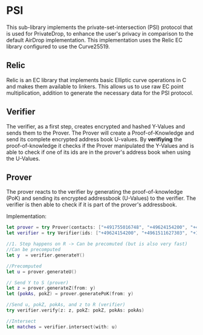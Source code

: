 #  PSI

This sub-library implements the private-set-intersection (PSI) protocol that is used for PrivateDrop, to enhance the user's privacy in comparison to the default AirDrop implementation.
This implementation uses the Relic EC library configured to use the Curve25519. 

## Relic 
Relic is an EC library that implements basic Elliptic curve operations in C and makes them available to linkers. This allows us to use raw EC point multiplication, addition to generate the necessary data for the PSI protocol.

## Verifier

The verifier, as a first step, creates encrypted and hashed Y-Values and sends them to the Prover. The Prover will create a Proof-of-Knowledge and send its complete encrypted address book U-values.  By **verifiying** the proof-of-knowledge it checks if the Prover manipulated the Y-Values and is able to check if one of its ids are in the prover's address book when using the U-Values. 

## Prover 
The prover reacts to the verifier by generating the proof-of-knowledge (PoK) and sending its encrypted addressbook (U-Values) to the verifier. The verifier is then able to check if it is part of the prover's addressbook.


Implementation: 
```swift 
let prover = try Prover(contacts: ["+491755016748", "+49624154200", "+4961511627303"])
let verifier = try Verifier(ids: ["+49624154200", "+4961511627303", "+12498340392", "+249878937543"])

//1. Step happens on R -> Can be precomuted (but is also very fast)
//Can be precomputed
let y  = verifier.generateY()

//Precomputed
let u = prover.generateU()

// Send Y to S (prover)
let z = prover.generateZ(from: y)
let (pokAs, pokZ) = prover.generatePoK(from: y)

//Send u, pokZ, pokAs, and z to R (verifier)
try verifier.verify(z: z, pokZ: pokZ, pokAs: pokAs)

//Intersect
let matches = verifier.intersect(with: u)
```
